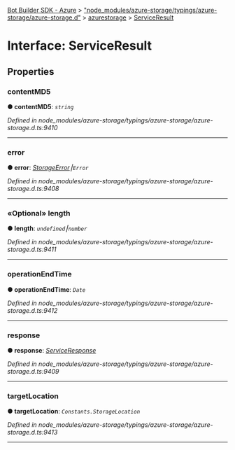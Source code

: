 [Bot Builder SDK - Azure](../README.md) > ["node_modules/azure-storage/typings/azure-storage/azure-storage.d"](../modules/_node_modules_azure_storage_typings_azure_storage_azure_storage_d_.md) > [azurestorage](../modules/_node_modules_azure_storage_typings_azure_storage_azure_storage_d_.azurestorage.md) > [ServiceResult](../interfaces/_node_modules_azure_storage_typings_azure_storage_azure_storage_d_.azurestorage.serviceresult.md)



# Interface: ServiceResult


## Properties
<a id="contentmd5"></a>

###  contentMD5

**●  contentMD5**:  *`string`* 

*Defined in node_modules/azure-storage/typings/azure-storage/azure-storage.d.ts:9410*





___

<a id="error"></a>

###  error

**●  error**:  *[StorageError](_node_modules_azure_storage_typings_azure_storage_azure_storage_d_.azurestorage.storageerror.md)⎮`Error`* 

*Defined in node_modules/azure-storage/typings/azure-storage/azure-storage.d.ts:9408*





___

<a id="length"></a>

### «Optional» length

**●  length**:  *`undefined`⎮`number`* 

*Defined in node_modules/azure-storage/typings/azure-storage/azure-storage.d.ts:9411*





___

<a id="operationendtime"></a>

###  operationEndTime

**●  operationEndTime**:  *`Date`* 

*Defined in node_modules/azure-storage/typings/azure-storage/azure-storage.d.ts:9412*





___

<a id="response"></a>

###  response

**●  response**:  *[ServiceResponse](_node_modules_azure_storage_typings_azure_storage_azure_storage_d_.azurestorage.serviceresponse.md)* 

*Defined in node_modules/azure-storage/typings/azure-storage/azure-storage.d.ts:9409*





___

<a id="targetlocation"></a>

###  targetLocation

**●  targetLocation**:  *`Constants.StorageLocation`* 

*Defined in node_modules/azure-storage/typings/azure-storage/azure-storage.d.ts:9413*





___


